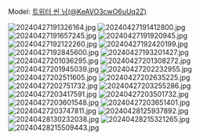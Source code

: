 ﻿---
dddd: 2024.04.13 코스피스
nickname: 씬
sns_type: x
sns_id: KeAVO3cwO6uUq2Z
---

<a name="KeAVO3cwO6uUq2Z"></a>
Model: <a href="https://x.com/KeAVO3cwO6uUq2Z" target="_blank">트위터 씬 님(@KeAVO3cwO6uUq2Z)</a>

![20240427191326164.jpg](/assets/img/2024/04-13/씬/20240427191326164.jpg)
![20240427191412800.jpg](/assets/img/2024/04-13/씬/20240427191412800.jpg)
![20240427191657245.jpg](/assets/img/2024/04-13/씬/20240427191657245.jpg)
![20240427191920945.jpg](/assets/img/2024/04-13/씬/20240427191920945.jpg)
![20240427192122260.jpg](/assets/img/2024/04-13/씬/20240427192122260.jpg)
![20240427192420199.jpg](/assets/img/2024/04-13/씬/20240427192420199.jpg)
![20240427192845600.jpg](/assets/img/2024/04-13/씬/20240427192845600.jpg)
![20240427193201427.jpg](/assets/img/2024/04-13/씬/20240427193201427.jpg)
![20240427201036295.jpg](/assets/img/2024/04-13/씬/20240427201036295.jpg)
![20240427201308272.jpg](/assets/img/2024/04-13/씬/20240427201308272.jpg)
![20240427201945039.jpg](/assets/img/2024/04-13/씬/20240427201945039.jpg)
![20240427202232955.jpg](/assets/img/2024/04-13/씬/20240427202232955.jpg)
![20240427202511605.jpg](/assets/img/2024/04-13/씬/20240427202511605.jpg)
![20240427202635225.jpg](/assets/img/2024/04-13/씬/20240427202635225.jpg)
![20240427202751732.jpg](/assets/img/2024/04-13/씬/20240427202751732.jpg)
![20240427203255286.jpg](/assets/img/2024/04-13/씬/20240427203255286.jpg)
![20240427203417591.jpg](/assets/img/2024/04-13/씬/20240427203417591.jpg)
![20240427203501732.jpg](/assets/img/2024/04-13/씬/20240427203501732.jpg)
![20240427203601548.jpg](/assets/img/2024/04-13/씬/20240427203601548.jpg)
![20240427203651401.jpg](/assets/img/2024/04-13/씬/20240427203651401.jpg)
![20240427203747811.jpg](/assets/img/2024/04-13/씬/20240427203747811.jpg)
![20240428125937892.jpg](/assets/img/2024/04-13/씬/20240428125937892.jpg)
![20240428130232038.jpg](/assets/img/2024/04-13/씬/20240428130232038.jpg)
![20240428215321265.jpg](/assets/img/2024/04-13/씬/20240428215321265.jpg)
![20240428215509443.jpg](/assets/img/2024/04-13/씬/20240428215509443.jpg)